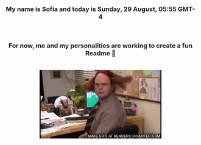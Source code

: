 


<div align="center">
<h3 >My name is Sofia and today is Sunday, 29 August, 05:55 GMT-4</h3><br>
<h3 >For now, me and my personalities are working to create a fun Readme 👋
</h3><br>
<img src='img/dwight.gif' alt='working...'/>
</div>
